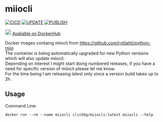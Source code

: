 # miiocli


[![CICD](https://github.com/clickbg/miiocli/workflows/CICD/badge.svg?branch=main)](https://github.com/clickbg/miiocli/actions/workflows/cicd.yaml)
[![UPDATE](https://github.com/clickbg/miiocli/workflows/UPDATE/badge.svg?branch=main)](https://github.com/clickbg/miiocli/actions/workflows/update.yaml)
[![PUBLISH](https://github.com/clickbg/miiocli/workflows/PUBLISH/badge.svg)](https://github.com/clickbg/miiocli/actions/workflows/publish.yaml)

<img src="https://www.docker.com/wp-content/uploads/2022/03/vertical-logo-monochromatic.png" width="20" height="20"> [Avaliable on DockerHub](https://hub.docker.com/r/clickbg/miiocli)

Docker images containg miiocli from https://github.com/rytilahti/python-miio  
The container is being automatically upgraded for new Python versions which will also update miiocli.  
Depending on interest I might start doing numbered releases, if you have a need for specific version of miiocli please let me know.  
For the time being I am releasing latest only since a version build takes up to 2h.  

**Usage**
--
Command Line:

    docker run --rm --name miiocli clickbg/miiocli:latest miiocli --help
